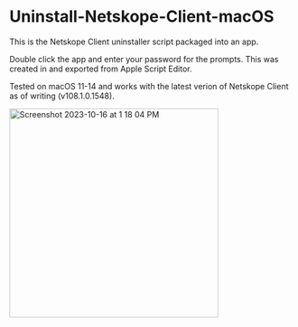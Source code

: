 # Uninstall-Netskope-Client-macOS
This is the Netskope Client uninstaller script packaged into an app.

Double click the app and enter your password for the prompts. This was created in and exported from Apple Script Editor.

Tested on macOS 11-14 and works with the latest verion of Netskope Client as of writing (v108.1.0.1548).

<img width="370" alt="Screenshot 2023-10-16 at 1 18 04 PM" src="https://github.com/TheMacGamer92/Uninstall-Netskope-Client-macOS/assets/145491705/70fcf67c-20da-48b5-91ff-50a712f9be4e">
